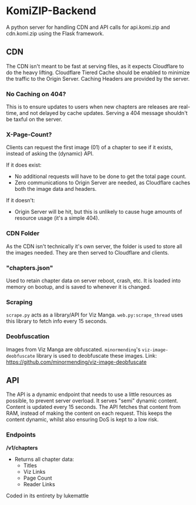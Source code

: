 # KomiZIP-Backend
A python server for handling CDN and API calls for api.komi.zip and cdn.komi.zip using the Flask framework.


## CDN
The CDN isn't meant to be fast at serving files, as it expects Cloudflare to do the heavy lifting.
Cloudflare Tiered Cache should be enabled to minimize the traffic to the Origin Server.
Caching Headers are provided by the server.

### No Caching on 404?
This is to ensure updates to users when new chapters are releases are real-time, and not delayed by cache updates.
Serving a 404 message shouldn't be taxful on the server.

### X-Page-Count?
Clients can request the first image (01) of a chapter to see if it exists, instead of asking the (dynamic) API.

If it does exist:
- No additional requests will have to be done to get the total page count.
- Zero communications to Origin Server are needed, as Cloudflare caches both the image data and headers.

If it doesn't:
- Origin Server will be hit, but this is unlikely to cause huge amounts of resource usage (it's a simple 404).

### CDN Folder
As the CDN isn't technically it's own server, the folder is used to store all the images needed. They are then served to Cloudflare and clients.

### "chapters.json"
Used to retain chapter data on server reboot, crash, etc.
It is loaded into memory on bootup, and is saved to whenever it is changed.

### Scraping
`scrape.py` acts as a library/API for Viz Manga. `web.py:scrape_thread` uses this library to fetch info every 15 seconds.

### Deobfuscation
Images from Viz Manga are obfuscated. `minormending`'s `viz-image-deobfuscate` library is used to deobfuscate these images.
Link: https://github.com/minormending/viz-image-deobfuscate



## API
The API is a dynamic endpoint that needs to use a little resources as possible, to prevent server overload.
It serves "semi" dynamic content. Content is updated every 15 seconds. The API fetches that content from RAM, instead of making the content on each request.
This keeps the content dynamic, whilst also ensuring DoS is kept to a low risk.

### Endpoints
**/v1/chapters**
- Returns all chapter data:
    - Titles
    - Viz Links
    - Page Count
    - Reader Links

Coded in its entirety by lukemattle
